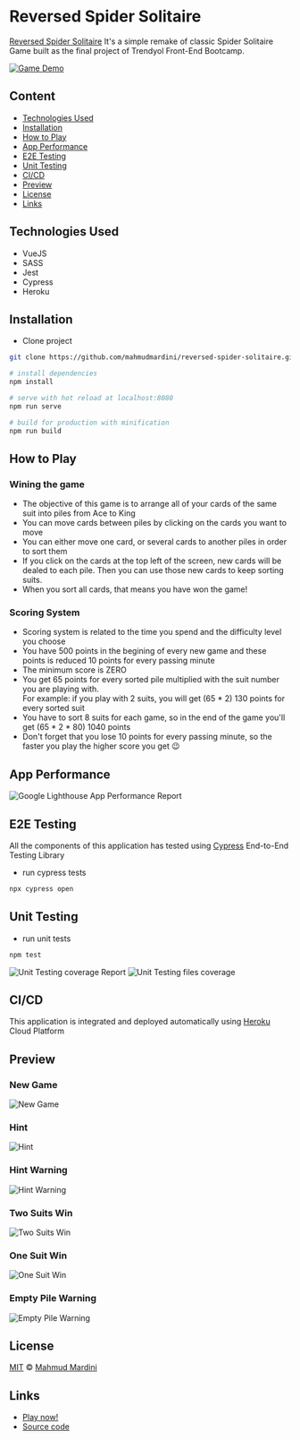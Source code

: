 # Reversed Spider Solitaire

[Reversed Spider Solitaire](https://reversed-spider-solitaire-game.herokuapp.com/) It's a simple remake of classic Spider Solitaire Game built as the final project of Trendyol Front-End Bootcamp. 

[![Game Demo](preview/game-preview.png)](https://reversed-spider-solitaire-game.herokuapp.com/)


## Content

- [Technologies Used](#technologies-used)
- [Installation](#installation)
- [How to Play](#how-to-play)
- [App Performance](#app-performance)
- [E2E Testing](#e2e-testing)
- [Unit Testing](#unit-testing)
- [CI/CD](#cicd)
- [Preview](#preview)
- [License](#license)
- [Links](#links)


## Technologies Used
- VueJS
- SASS
- Jest
- Cypress
- Heroku

## Installation
- Clone project
```sh
git clone https://github.com/mahmudmardini/reversed-spider-solitaire.git
```

``` bash
# install dependencies
npm install

# serve with hot reload at localhost:8080
npm run serve

# build for production with minification
npm run build
```

## How to Play 

### Wining the game
- The objective of this game is to arrange all of your cards of the same suit into piles from Ace to King
- You can move cards between piles by clicking on the cards you want to move
- You can either move one card, or several cards to another piles in order to sort them
- If you click on the cards at the top left of the screen, new cards will be dealed to each pile. Then you can use those new cards to keep sorting suits.
- When you sort all cards, that means you have won the game! 

### Scoring System
- Scoring system is related to the time you spend and the difficulty level you choose 
- You have 500 points in the begining of every new game and these points is reduced 10 points for every passing minute 
- The minimum score is ZERO
- You get 65 points for every sorted pile multiplied with the suit number you are playing with.<br>
 For example: if you play with 2 suits, you will get (65 * 2) 130 points for every sorted suit
- You have to sort 8 suits for each game, so in the end of the game you'll get (65 * 2 * 80) 1040 points
- Don't forget that you lose 10 points for every passing minute, so the faster you play the higher score you get 😉


## App Performance

![Google Lighthouse App Performance Report](preview/app-performance.png)


## E2E Testing

All the components of this application has tested using [Cypress](https://docs.cypress.io/) End-to-End Testing Library
- run cypress tests
```sh
npx cypress open
```

## Unit Testing
- run unit tests
```sh
npm test
```
![Unit Testing coverage Report](preview/coverage-report.png)
![Unit Testing files coverage](preview/covered-files.jpg)


## CI/CD
This application is integrated and deployed automatically using [Heroku](https://www.heroku.com/) Cloud Platform


## Preview
### New Game
![New Game](preview/new-game.gif)
### Hint
![Hint](preview/hint.gif)
### Hint Warning
![Hint Warning](preview/hint-warning.gif)
### Two Suits Win
![Two Suits Win](preview/two-suits-win.gif)
### One Suit Win
![One Suit Win](preview/one-suit-win.gif)
### Empty Pile Warning
![Empty Pile Warning](preview/empty-pile-warning.gif)

## License

[MIT](https://github.com/mahmudmardini/reversed-spider-solitaire-mahmud-mardini/blob/main/LICENSE) © [Mahmud Mardini](https://github.com/mahmudmardini)

## Links

- [Play now!](https://reversed-spider-solitaire-game.herokuapp.com/)
- [Source code](https://github.com/mahmudmardini/reversed-spider-solitaire-mahmud-mardini)

